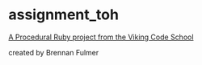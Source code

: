 assignment_toh
==============
[A Procedural Ruby project from the Viking Code School](http://www.vikingcodeschool.com)

created by Brennan Fulmer
